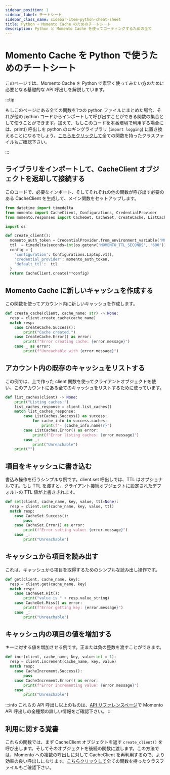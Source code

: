 ```yaml
---
sidebar_position: 1
sidebar_label: チートシート
sidebar_class_name: sidebar-item-python-cheat-sheet
title: Python + Momento Cache のためのチートシート
description: Python と Momento Cache を使ってコーディングするための全て
---
```


# Momento Cache を Python で使うためのチートシート
このページでは、Momento Cache を Python で素早く使ってみたい方のために必要となる基礎的な API 呼出しを解説しています。

:::tip

もしこのページにある全ての関数を1つの python ファイルにまとめた場合、それが他の python コードからインポートして呼び出すことができる関数の集合として使うことができます。加えて、もしこのコードを本番環境で利用する場合には、print() 呼出しを python のロギングライブラリ (`import logging`) に置き換えることになるでしょう。[こちらをクリックして](@site/static/code/cheat-sheets/MomentoBasics.py)全ての関数を持ったクラスファイルもご確認下さい。

:::

## ライブラリをインポートして、CacheClient オブジェクトを返却して接続する
このコードで、必要なインポート、そしてそれぞれの他の関数が呼び出す必要のある CacheClient を生成して、メイン関数をセットアップします。

```python
from datetime import timedelta
from momento import CacheClient, Configurations, CredentialProvider
from momento.responses import CacheGet, CacheSet, CreateCache, ListCaches, CacheIncrement

import os

def create_client():
  momento_auth_token = CredentialProvider.from_environment_variable('MOMENTO_AUTH_TOKEN')
  ttl  = timedelta(seconds=int(os.getenv('MOMENTO_TTL_SECONDS', '600')))
  config = {
    'configuration': Configurations.Laptop.v1(),
    'credential_provider': momento_auth_token,
    'default_ttl':  ttl
  }
  return CacheClient.create(**config)
```

## Momento Cache に新しいキャッシュを作成する
この関数を使ってアカウント内に新しいキャッシュを作成します。
```python
def create_cache(client, cache_name: str) -> None:
  resp = client.create_cache(cache_name)
  match resp:
    case CreateCache.Success():
        print("Cache created.")
    case CreateCache.Error() as error:
        print(f"Error creating cache: {error.message}")
    case _ as error:
        print(f"Unreachable with {error.message}")
```

## アカウント内の既存のキャッシュをリストする
この例では、上で作った client 関数を使ってクライアントオブジェクトを使い、このアカウントにある全てのキャッシュをリストするために使っています。
```python
def list_caches(client) -> None:
    print("Listing caches:")
    list_caches_response = client.list_caches()
    match list_caches_response:
        case ListCaches.Success() as success:
            for cache_info in success.caches:
                print(f"- {cache_info.name!r}")
        case ListCaches.Error() as error:
            print(f"Error listing caches: {error.message}")
        case _:
            print("Unreachable")
    print("")
```
## 項目をキャッシュに書き込む
書込み操作を行うシンプルな例です。client.set 呼出しでは、TTL はオプショナルです。もし TTL を渡すと、クライアント接続オブジェクトに設定されたデフォルトの TTL 値が上書きされます。
```python
def set(client, cache_name, key, value, ttl=None):
  resp = client.set(cache_name, key, value, ttl)
  match resp:
    case CacheSet.Success():
        pass
    case CacheSet.Error() as error:
        print(f"Error setting value: {error.message}")
    case _:
        print("Unreachable")
```

## キャッシュから項目を読み出す
これは、キャッシュから項目を取得するためのシンプルな読み出し操作です。
```python
def get(client, cache_name, key):
  resp = client.get(cache_name, key)
  match resp:
    case CacheGet.Hit():
        print("value is " + resp.value_string)
    case CacheGet.Miss() as error:
        print(f"Error getting key: {error.message}")
    case _:
        print("Unreachable")
```

## キャッシュ内の項目の値を増加する
キーに対する値を増加させる例です。正または負の整数を渡すことができます。
```python
def incr(client, cache_name, key, value:int = 1):
  resp = client.increment(cache_name, key, value)
  match resp:
    case CacheIncrement.Success():
        pass
    case CacheIncrement.Error() as error:
        print(f"Error incrementing value: {error.message}")
    case _:
        print("Unreachable")
```

:::info
これらの API 呼出し以上のものは、[API リファレンスページ](./../../api-reference/index.mdx)で Momento API 呼出しの全種類の詳しい情報をご確認下さい。
:::

## 利用に関する覚書
これらの関数では、まず CacheClient オブジェクトを返す `create_client()` を呼び出します。そしてそのオブジェクトを後続の関数に渡します。この方法では、Momento への複数の呼出しに対して CacheClient を再利用するので、より効率の良い呼出しになります。[こちらクリックして](@site/static/code/cheat-sheets/MomentoBasics.py)全ての関数を持ったクラスファイルもご確認下さい。
